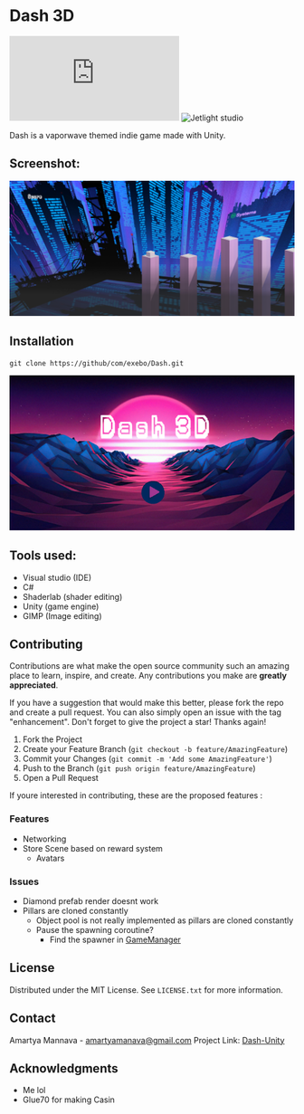 # Dash 3D

![GitHub license](https://github/com/exebo/Dash/LICENSE.txt)
![Jetlight studio](https://img.shields.io/badge/Made%20by-Jetlight%20studio-blue.svg?color=082544)

Dash is a vaporwave themed indie game made with Unity. 


## Screenshot:
![uhh](Images/new.png)

## Installation 

``` cd file/path
git clone https://github/com/exebo/Dash.git
```

![alt text](Images/Capture.png)

## Tools used:
* Visual studio (IDE)
* C# 
* Shaderlab (shader editing)
* Unity (game engine)
* GIMP (Image editing)


## Contributing

Contributions are what make the open source community such an amazing place to learn, inspire, and create. Any contributions you make are **greatly appreciated**.

If you have a suggestion that would make this better, please fork the repo and create a pull request. You can also simply open an issue with the tag "enhancement".
Don't forget to give the project a star! Thanks again!

1. Fork the Project
2. Create your Feature Branch (`git checkout -b feature/AmazingFeature`)
3. Commit your Changes (`git commit -m 'Add some AmazingFeature'`)
4. Push to the Branch (`git push origin feature/AmazingFeature`)
5. Open a Pull Request

If youre interested in contributing, these are the proposed features :

### Features 
- Networking 
- Store Scene based on reward system
    - Avatars

### Issues 
- Diamond prefab render doesnt work
- Pillars are cloned constantly 
    - Object pool is not really implemented as pillars are cloned constantly 
    - Pause the spawning coroutine?
        - Find the spawner in [GameManager](https://github.com/exebo/Dash/Assets/Scripts/GameManager)

## License

Distributed under the MIT License. See `LICENSE.txt` for more information.

<!-- CONTACT -->
## Contact

Amartya Mannava - amartyamanava@gmail.com
Project Link: [Dash-Unity](https://github.com/exebo/Dash)

<!-- ACKNOWLEDGMENTS -->
## Acknowledgments

* Me lol
* Glue70 for making Casin
